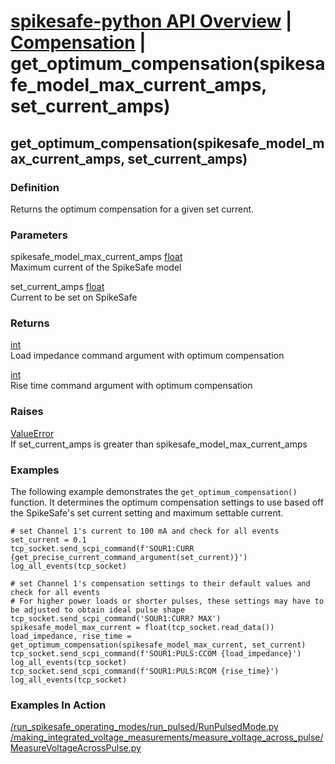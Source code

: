 # [spikesafe-python API Overview](/spikesafe_python_lib_docs/README.md) | [Compensation](/spikesafe_python_lib_docs/Compensation/README.md) | get_optimum_compensation(spikesafe_model_max_current_amps, set_current_amps)

## get_optimum_compensation(spikesafe_model_max_current_amps, set_current_amps)

### Definition
Returns the optimum compensation for a given set current.

### Parameters
spikesafe_model_max_current_amps [float](https://docs.python.org/3/library/functions.html#float)  
Maximum current of the SpikeSafe model

set_current_amps [float](https://docs.python.org/3/library/functions.html#float)  
Current to be set on SpikeSafe

### Returns
[int](https://docs.python.org/3/library/functions.html#int)  
Load impedance command argument with optimum compensation

[int](https://docs.python.org/3/library/functions.html#int)  
Rise time command argument with optimum compensation

### Raises
[ValueError](https://docs.python.org/3/library/exceptions.html#ValueError)  
If set_current_amps is greater than spikesafe_model_max_current_amps

### Examples
The following example demonstrates the `get_optimum_compensation()` function. It determines the optimum compensation settings to use based off the SpikeSafe's set current setting and maximum settable current.
```
# set Channel 1's current to 100 mA and check for all events
set_current = 0.1
tcp_socket.send_scpi_command(f'SOUR1:CURR {get_precise_current_command_argument(set_current)}')   
log_all_events(tcp_socket)  

# set Channel 1's compensation settings to their default values and check for all events
# For higher power loads or shorter pulses, these settings may have to be adjusted to obtain ideal pulse shape
tcp_socket.send_scpi_command('SOUR1:CURR? MAX')
spikesafe_model_max_current = float(tcp_socket.read_data())
load_impedance, rise_time = get_optimum_compensation(spikesafe_model_max_current, set_current)
tcp_socket.send_scpi_command(f'SOUR1:PULS:CCOM {load_impedance}')
log_all_events(tcp_socket) 
tcp_socket.send_scpi_command(f'SOUR1:PULS:RCOM {rise_time}')
log_all_events(tcp_socket) 
```

### Examples In Action
[/run_spikesafe_operating_modes/run_pulsed/RunPulsedMode.py](/run_spikesafe_operating_modes/run_pulsed/RunPulsedMode.py)  
[/making_integrated_voltage_measurements/measure_voltage_across_pulse/MeasureVoltageAcrossPulse.py](/making_integrated_voltage_measurements/measure_voltage_across_pulse/MeasureVoltageAcrossPulse.py)